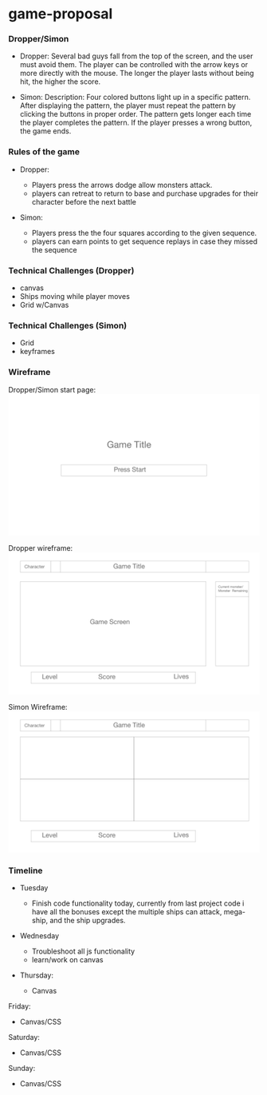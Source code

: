 # game-proposal

 ### Dropper/Simon
- Dropper: Several bad guys fall from the top of the screen, and the user must avoid them. The player can be controlled with the arrow keys or more directly with the mouse. The longer the player lasts without being hit, the higher the score.

- Simon: Description: Four colored buttons light up in a specific pattern. After displaying the pattern, the player must repeat the pattern by clicking the buttons in proper order. The pattern gets longer each time the player completes the pattern. If the player presses a wrong button, the game ends.



### Rules of the game
- Dropper:
  - Players press the arrows dodge allow monsters attack.
  - players can retreat to return to base and purchase upgrades for their character before the next battle 

- Simon:
  - Players press the  the four squares according to the given sequence.
  - players can earn points to get sequence replays in case they missed the sequence


### Technical Challenges (Dropper)
- canvas
- Ships moving while player moves 
- Grid w/Canvas

### Technical Challenges (Simon)
- Grid
- keyframes


### Wireframe
Dropper/Simon start page:
![Test Image 1](wireframe1.png)

Dropper wireframe:
![Test Image 1](wireframe3.png)

Simon Wireframe:
![Test Image 1](wireframe4.png)


### Timeline

- Tuesday

  - Finish code functionality today, currently from last project code i have all the bonuses except the multiple ships can attack, mega-ship, and the ship upgrades.

 - Wednesday 
    - Troubleshoot all js functionality 
    - learn/work on canvas 
    
- Thursday:
   - Canvas

Friday:
- Canvas/CSS

Saturday:
- Canvas/CSS

Sunday:
- Canvas/CSS



